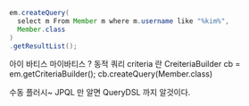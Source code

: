 


```java
em.createQuery(
  select m From Member m where m.username like "%kim%",
  Member.class
)
.getResultList();
```
아이 바티스 마이바티스  ? 
동적 쿼리 criteria 란
CreiteriaBuilder cb = em.getCriteriaBuilder();
cb.createQuery(Member.class)


수동 플러시~ 
JPQL 만 알면 QueryDSL 까지 알것이다.